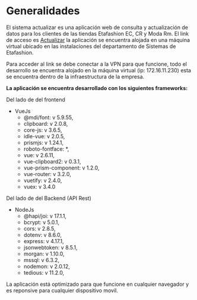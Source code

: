 # Generalidades

El sistema actualizar es una aplicación web de consulta y actualización de datos para los clientes de las tiendas Etafashion EC, CR y Moda Rm. El link de acceso es [Actualizar](http://172.16.11.230:8080/actualizar/login) la aplicación se encuentra alojada en una máquina virtual ubicado en las instalaciones del departamento de Sistemas de Etafashion.

Para acceder al link se debe conectar a la VPN para que funcione, todo el desarrollo se encuentra alojado en la máquina virtual (ip: 172.16.11.230) esta se encuentra dentro de la infraestructura de la empresa.

**La aplicación se encuentra desarrollado con los siguientes frameworks:**

Del lado de del frontend
- VueJs
    - @mdi/font: v 5.9.55,
    - clipboard: v 2.0.8,
    - core-js: v 3.6.5,
    - idle-vue: v 2.0.5,
    - prismjs: v 1.24.1,
    - roboto-fontface: *,
    - vue: v 2.6.11,
    - vue-clipboard2: v 0.3.1,
    - vue-prism-component: v 1.2.0,
    - vue-router: v 3.2.0,
    - vuetify: v 2.4.0,
    - vuex: v 3.4.0


Del lado de del Backend (API Rest)
- NodeJs
    - @hapi/joi: v 17.1.1,
    - bcrypt: v 5.0.1,
    - cors: v 2.8.5,
    - dotenv: v 8.6.0,
    - express: v 4.17.1,
    - jsonwebtoken: v 8.5.1,
    - morgan: v 1.10.0,
    - mssql: v 6.3.2,
    - nodemon: v 2.0.12,
    - tedious: v 11.2.0,
    

La aplicación está optimizado para que funcione en cualquier navegador y es reponsive para cualquier dispositivo movil.

